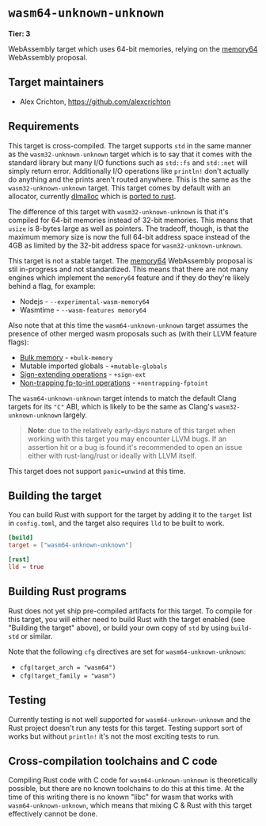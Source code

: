 # `wasm64-unknown-unknown`

**Tier: 3**

WebAssembly target which uses 64-bit memories, relying on the [memory64]
WebAssembly proposal.

[memory64]: https://github.com/webassembly/memory64

## Target maintainers

- Alex Crichton, https://github.com/alexcrichton

## Requirements

This target is cross-compiled. The target supports `std` in the same manner as
the `wasm32-unknown-unknown` target which is to say that it comes with the
standard library but many I/O functions such as `std::fs` and `std::net` will
simply return error. Additionally I/O operations like `println!` don't actually
do anything and the prints aren't routed anywhere. This is the same as the
`wasm32-unknown-unknown` target. This target comes by default with an allocator,
currently [dlmalloc] which is [ported to rust][dlmalloc-rs].

[dlmalloc]: http://gee.cs.oswego.edu/dl/html/malloc.html
[dlmalloc-rs]: https://github.com/alexcrichton/dlmalloc-rs

The difference of this target with `wasm32-unknown-unknown` is that it's
compiled for 64-bit memories instead of 32-bit memories. This means that `usize`
is 8-bytes large as well as pointers. The tradeoff, though, is that the maximum
memory size is now the full 64-bit address space instead of the 4GB as limited
by the 32-bit address space for `wasm32-unknown-unknown`.

This target is not a stable target. The [memory64] WebAssembly proposal is stil
in-progress and not standardized. This means that there are not many engines
which implement the `memory64` feature and if they do they're likely behind a
flag, for example:

* Nodejs - `--experimental-wasm-memory64`
* Wasmtime - `--wasm-features memory64`

Also note that at this time the `wasm64-unknown-unknown` target assumes the
presence of other merged wasm proposals such as (with their LLVM feature flags):

* [Bulk memory] - `+bulk-memory`
* Mutable imported globals - `+mutable-globals`
* [Sign-extending operations] - `+sign-ext`
* [Non-trapping fp-to-int operations] - `+nontrapping-fptoint`

[Bulk memory]: https://github.com/WebAssembly/spec/blob/main/proposals/bulk-memory-operations/Overview.md
[Sign-extending operations]: https://github.com/WebAssembly/spec/blob/main/proposals/sign-extension-ops/Overview.md
[Non-trapping fp-to-int operations]: https://github.com/WebAssembly/spec/blob/main/proposals/nontrapping-float-to-int-conversion/Overview.md

The `wasm64-unknown-unknown` target intends to match the default Clang targets
for its `"C"` ABI, which is likely to be the same as Clang's
`wasm32-unknown-unknown` largely.

> **Note**: due to the relatively early-days nature of this target when working
> with this target you may encounter LLVM bugs. If an assertion hit or a bug is
> found it's recommended to open an issue either with rust-lang/rust or ideally
> with LLVM itself.

This target does not support `panic=unwind` at this time.

## Building the target

You can build Rust with support for the target by adding it to the `target`
list in `config.toml`, and the target also requires `lld` to be built to work.

```toml
[build]
target = ["wasm64-unknown-unknown"]

[rust]
lld = true
```

## Building Rust programs

Rust does not yet ship pre-compiled artifacts for this target. To compile for
this target, you will either need to build Rust with the target enabled (see
"Building the target" above), or build your own copy of `std` by using
`build-std` or similar.

Note that the following `cfg` directives are set for `wasm64-unknown-unknown`:

* `cfg(target_arch = "wasm64")`
* `cfg(target_family = "wasm")`

## Testing

Currently testing is not well supported for `wasm64-unknown-unknown` and the
Rust project doesn't run any tests for this target. Testing support sort of
works but without `println!` it's not the most exciting tests to run.

## Cross-compilation toolchains and C code

Compiling Rust code with C code for `wasm64-unknown-unknown` is theoretically
possible, but there are no known toolchains to do this at this time. At the time
of this writing there is no known "libc" for wasm that works with
`wasm64-unknown-unknown`, which means that mixing C & Rust with this target
effectively cannot be done.
